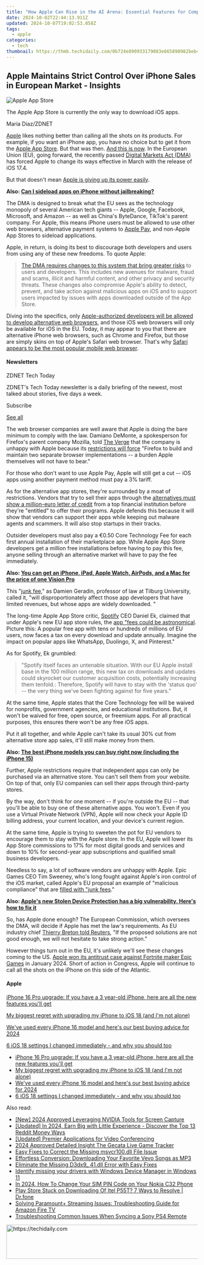 ```yaml
---
title: "How Apple Can Rise in the AI Arena: Essential Features for Competition Against Google & OpenAI - Insights From ZDNet"
date: 2024-10-02T22:44:13.911Z
updated: 2024-10-07T19:02:53.058Z
tags:
  - apple
categories:
  - tech
thumbnail: https://thmb.techidaily.com/0b724e890933179083e665890982beb41082b155ef2ba061d1c67bef15f0d934.jpg
---
```


## Apple Maintains Strict Control Over iPhone Sales in European Market - Insights

![Apple App Store](https://www.zdnet.com/a/img/resize/0f5ddb94fc2312db2dd0e17e29580f4dfd3393a5/2024/01/25/8b4ab434-658d-46b1-8851-700a78153201/app-store.jpg?auto=webp&width=1280)

The Apple App Store is currently the only way to download iOS apps. 

Maria Diaz/ZDNET

[Apple](https://www.apple.com/) likes nothing better than calling all the shots on its products. For example, if you want an iPhone app, you have no choice but to get it from the [Apple App Store](https://www.apple.com/app-store/). But that was then. [And this is now](https://www.zdnet.com/article/apple-oks-sideloading-apps-in-the-eu-with-these-restrictions/). In the European Union (EU), going forward, the recently passed [Digital Markets Act (DMA)](https://commission.europa.eu/strategy-and-policy/priorities-2019-2024/europe-fit-digital-age/digital-markets-act-ensuring-fair-and-open-digital-markets%5Fen) has forced Apple to change its ways effective in March with the release of iOS 17.4\. 

But that doesn't mean [Apple is giving up its power easily](https://www.zdnet.com/article/sideloading-on-iphone-ok-but-apple-still-plans-to-charge-fees-and-review-apps/). 

**Also: [Can I sideload apps on iPhone without jailbreaking?](https://www.zdnet.com/article/can-i-sideload-apps-on-iphone-without-jailbreaking/)**

The DMA is designed to break what the EU sees as the technology monopoly of several American tech giants -- Apple, Google, Facebook, Microsoft, and Amazon -- as well as China's ByteDance, TikTok's parent company. For Apple, this means iPhone users must be allowed to use other web browsers, alternative payment systems to [Apple Pay](https://www.apple.com/apple-pay/), and non-Apple App Stores to sideload applications. 

Apple, in return, is doing its best to discourage both developers and users from using any of these new freedoms. To quote Apple: 

> [The DMA requires changes to this system that bring greater risks](https://developer.apple.com/support/dma-and-apps-in-the-eu/) to users and developers. This includes new avenues for malware, fraud and scams, illicit and harmful content, and other privacy and security threats. These changes also compromise Apple's ability to detect, prevent, and take action against malicious apps on iOS and to support users impacted by issues with apps downloaded outside of the App Store. 

Diving into the specifics, only [Apple-authorized developers will be allowed to develop alternative web browsers](https://developer.apple.com/support/alternative-browser-engines/), and those iOS web browsers will only be available for iOS in the EU. Today, it may appear to you that there are alternative iPhone web browsers, such as Chrome and Firefox, but those are simply skins on top of Apple's Safari web browser. That's why [Safari appears to be the most popular mobile web browser](https://www.zdnet.com/home-and-office/networking/whats-the-most-popular-web-browser-in-2022/). 

#### Newsletters

ZDNET Tech Today

ZDNET's Tech Today newsletter is a daily briefing of the newest, most talked about stories, five days a week.

 Subscribe

[See all](https://www.zdnet.com/newsletters/)

The web browser companies are well aware that Apple is doing the bare minimum to comply with the law. Damiano DeMonte, a spokesperson for Firefox's parent company Mozilla, told [The Verge](https://www.theverge.com/) that the company is unhappy with Apple because its [restrictions will force](https://www.theverge.com/2024/1/26/24052067/mozilla-apple-ios-browser-rules-firefox) "Firefox to build and maintain two separate browser implementations -- a burden Apple themselves will not have to bear." 

For those who don't want to use Apple Pay, Apple will still get a cut -- iOS apps using another payment method must pay a 3% tariff. 

As for the alternative app stores, they're surrounded by a moat of restrictions. Vendors that try to sell their apps through the [alternatives must show a million-euro letter of credit](https://developer.apple.com/support/alternative-app-marketplace-in-the-eu/) from a top financial institution before they're "entitled" to offer their programs. Apple defends this because it will show that vendors can support their apps while keeping out malware agents and scammers. It will also stop startups in their tracks. 

Outsider developers must also pay a €0.50 Core Technology Fee for each first annual installation of their marketplace app. While Apple App Store developers get a million free installations before having to pay this fee, anyone selling through an alternative market will have to pay the fee immediately. 

**Also: [You can get an iPhone, iPad, Apple Watch, AirPods, and a Mac for the price of one Vision Pro](https://www.zdnet.com/article/you-can-get-an-iphone-ipad-apple-watch-airpods-and-a-mac-for-the-price-of-one-vision-pro/)**

This "[junk fee,](https://theplatformlaw.blog/2024/01/26/when-apple-takes-the-european-commission-for-fools-an-initial-overview-of-apples-new-terms-and-conditions-for-ios-app-distribution-in-the-eu/)" as Damien Geradin, professor of law at Tilburg University, called it, "will disproportionately affect those app developers that have limited revenues, but whose apps are widely downloaded. " 

The long-time Apple App Store critic, [Spotify](https://open.spotify.com/) CEO Daniel Ek, claimed that under Apple's new EU app store rules, the [app "fees could be astronomical](https://twitter.com/eldsjal/status/1750988509798596693). Picture this: A popular free app with tens or hundreds of millions of EU users, now faces a tax on every download and update annually. Imagine the impact on popular apps like WhatsApp, Duolingo, X, and Pinterest." 

As for Spotify, Ek grumbled:

> "Spotify itself faces an untenable situation. With our EU Apple install base in the 100 million range, this new tax on downloads and updates could skyrocket our customer acquisition costs, potentially increasing them tenfold.: Therefore, Spotify will have to stay with the 'status quo' -- the very thing we've been fighting against for five years." 

At the same time, Apple states that the Core Technology fee will be waived for nonprofits, government agencies, and educational institutions. But, it won't be waived for free, open source, or freemium apps. For all practical purposes, this ensures there won't be any free iOS apps. 

Put it all together, and while Apple can't take its usual 30% cut from alternative store app sales, it'll still make money from them. 

**Also: [The best iPhone models you can buy right now (including the iPhone 15)](https://www.zdnet.com/article/best-iphone/)**

Further, Apple restrictions require that independent apps can only be purchased via an alternative store. You can't sell them from your website. On top of that, only EU companies can sell their apps through third-party stores. 

By the way, don't think for one moment -- if you're outside the EU -- that you'll be able to buy one of these alternative apps. You won't. Even if you use a Virtual Private Network (VPN), Apple will now check your Apple ID billing address, your current location, and your device's current region. 

At the same time, Apple is trying to sweeten the pot for EU vendors to encourage them to stay with the Apple store. In the EU, Apple will lower its App Store commissions to 17% for most digital goods and services and down to 10% for second-year app subscriptions and qualified small business developers. 

Needless to say, a lot of software vendors are unhappy with Apple. Epic Games CEO Tim Sweeney, who's long fought against Apple's iron control of the iOS market, called Apple's EU proposal an example of "malicious compliance" that are [filled with "junk fees](https://twitter.com/TimSweeneyEpic/status/1750589570880516402?s=20)." 

**Also: [Apple's new Stolen Device Protection has a big vulnerability. Here's how to fix it](https://www.zdnet.com/article/apples-newly-released-stolen-device-protection-has-a-big-vulnerability-heres-how-you-can-fix-it/)**

So, has Apple done enough? The European Commission, which oversees the DMA, will decide if Apple has met the law's requirements. As EU industry chief [Thierry Breton told Reuters](https://www.reuters.com/technology/apple-faces-strong-action-if-app-store-changes-fall-short-eus-breton-says-2024-01-26/), "If the proposed solutions are not good enough, we will not hesitate to take strong action." 

However things turn out in the EU, it's unlikely we'll see these changes coming to the US. [Apple won its antitrust case against Fortnite maker Epic Games](https://www.theverge.com/24003500/epic-v-google-loss-apple-win-fortnite-trial-monopoly) in January 2024\. Short of action in Congress, Apple will continue to call all the shots on the iPhone on this side of the Atlantic.

#### Apple

[iPhone 16 Pro upgrade: If you have a 3 year-old iPhone, here are all the new features you'll get](https://www.zdnet.com/article/iphone-16-pro-and-pro-max-hands-on/ "iPhone 16 Pro upgrade: If you have a 3 year-old iPhone, here are all the new features you'll get")

[My biggest regret with upgrading my iPhone to iOS 18 (and I'm not alone)](https://www.zdnet.com/article/my-biggest-regret-with-upgrading-my-iphone-to-ios-18-and-im-not-alone/ "My biggest regret with upgrading my iPhone to iOS 18 (and I'm not alone)")

[We've used every iPhone 16 model and here's our best buying advice for 2024](https://www.zdnet.com/article/iphone-16-pro-max-buying-advice-2024/ "We've used every iPhone 16 model and here's our best buying advice for 2024")

[6 iOS 18 settings I changed immediately - and why you should too](https://www.zdnet.com/article/6-ios-18-settings-i-changed-immediately-and-why-you-should-too/ "6 iOS 18 settings I changed immediately - and why you should too")

* [iPhone 16 Pro upgrade: If you have a 3 year-old iPhone, here are all the new features you'll get](https://www.zdnet.com/article/iphone-16-pro-and-pro-max-hands-on/ "iPhone 16 Pro upgrade: If you have a 3 year-old iPhone, here are all the new features you'll get")
* [My biggest regret with upgrading my iPhone to iOS 18 (and I'm not alone)](https://www.zdnet.com/article/my-biggest-regret-with-upgrading-my-iphone-to-ios-18-and-im-not-alone/ "My biggest regret with upgrading my iPhone to iOS 18 (and I'm not alone)")
* [We've used every iPhone 16 model and here's our best buying advice for 2024](https://www.zdnet.com/article/iphone-16-pro-max-buying-advice-2024/ "We've used every iPhone 16 model and here's our best buying advice for 2024")
* [6 iOS 18 settings I changed immediately - and why you should too](https://www.zdnet.com/article/6-ios-18-settings-i-changed-immediately-and-why-you-should-too/ "6 iOS 18 settings I changed immediately - and why you should too")

<ins class="adsbygoogle"
     style="display:block"
     data-ad-format="autorelaxed"
     data-ad-client="ca-pub-7571918770474297"
     data-ad-slot="1223367746"></ins>

<ins class="adsbygoogle"
     style="display:block"
     data-ad-client="ca-pub-7571918770474297"
     data-ad-slot="8358498916"
     data-ad-format="auto"
     data-full-width-responsive="true"></ins>

<span class="atpl-alsoreadstyle">Also read:</span>
<div><ul>
<li><a href="https://desktop-recording.techidaily.com/new-2024-approved-leveraging-nvidia-tools-for-screen-capture/"><u>[New] 2024 Approved Leveraging NVIDIA Tools for Screen Capture</u></a></li>
<li><a href="https://fox-blue.techidaily.com/updated-in-2024-earn-big-with-little-experience-discover-the-top-13-reddit-money-ways/"><u>[Updated] In 2024, Earn Big with Little Experience - Discover the Top 13 Reddit Money Ways</u></a></li>
<li><a href="https://screen-sharing-recording.techidaily.com/updated-premier-applications-for-video-conferencing/"><u>[Updated] Premier Applications for Video Conferencing</u></a></li>
<li><a href="https://screen-activity-recording.techidaily.com/2024-approved-detailed-insight-the-gecata-live-game-tracker/"><u>2024 Approved Detailed Insight The Gecata Live Game Tracker</u></a></li>
<li><a href="https://technical-tips.techidaily.com/easy-fixes-to-correct-the-missing-msvcr100dll-file-issue/"><u>Easy Fixes to Correct the Missing msvcr100.dll File Issue</u></a></li>
<li><a href="https://win-exclusive.techidaily.com/effortless-conversion-downloading-your-favorite-vevo-songs-as-mp3/"><u>Effortless Conversion: Downloading Your Favorite Vevo Songs as MP3</u></a></li>
<li><a href="https://technical-tips.techidaily.com/eliminate-the-missing-d3dx9-41dll-error-with-easy-fixes/"><u>Eliminate the Missing D3dx9_ 41.dll Error with Easy Fixes</u></a></li>
<li><a href="https://review-topics.techidaily.com/identify-missing-your-drivers-with-windows-device-manager-in-windows-11-by-drivereasy-guide/"><u>Identify missing your drivers with Windows Device Manager in Windows 11</u></a></li>
<li><a href="https://sim-unlock.techidaily.com/in-2024-how-to-change-your-sim-pin-code-on-your-nokia-c32-phone-by-drfone-android/"><u>In 2024, How To Change Your SIM PIN Code on Your Nokia C32 Phone</u></a></li>
<li><a href="https://fix-guide.techidaily.com/play-store-stuck-on-downloading-of-itel-p55t-7-ways-to-resolve-drfone-by-drfone-fix-android-problems-fix-android-problems/"><u>Play Store Stuck on Downloading Of Itel P55T? 7 Ways to Resolve | Dr.fone</u></a></li>
<li><a href="https://technical-tips.techidaily.com/solving-paramountplus-streaming-issues-troubleshooting-guide-for-amazon-fire-tv/"><u>Solving Paramount+ Streaming Issues: Troubleshooting Guide for Amazon Fire TV</u></a></li>
<li><a href="https://technical-tips.techidaily.com/troubleshooting-common-issues-when-syncing-a-sony-ps4-remote/"><u>Troubleshooting Common Issues When Syncing a Sony PS4 Remote</u></a></li>
</ul></div>

<!-- affiliate ads begin -->
<a href="https://aligracehair.sjv.io/c/5597632/2006946/19272" target="_top" id="2006946">
  <img src="//a.impactradius-go.com/display-ad/19272-2006946" border="0" alt="https://techidaily.com" width="728" height="90"/>
</a>
<img height="0" width="0" src="https://aligracehair.sjv.io/i/5597632/2006946/19272" style="position:absolute;visibility:hidden;" border="0" />
<!-- affiliate ads end -->

